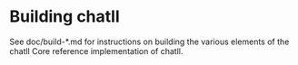 Building chatll
================

See doc/build-*.md for instructions on building the various
elements of the chatll Core reference implementation of chatll.
